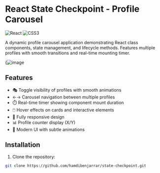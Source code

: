 # React State Checkpoint - Profile Carousel

![React](https://img.shields.io/badge/react-%2320232a.svg?style=for-the-badge&logo=react&logoColor=%2361DAFB) ![CSS3](https://img.shields.io/badge/css3-%231572B6.svg?style=for-the-badge&logo=css3&logoColor=white)

A dynamic profile carousel application demonstrating React class components, state management, and lifecycle methods. Features multiple profiles with smooth transitions and real-time mounting timer.

(![image](https://github.com/user-attachments/assets/57b358b1-707b-469f-bb1d-78012bd40f8d)


## Features

- 🎭 Toggle visibility of profiles with smooth animations
- ←→ Carousel navigation between multiple profiles
- ⏱️ Real-time timer showing component mount duration
- 🖱️ Hover effects on cards and interactive elements
- 📱 Fully responsive design
- 📊 Profile counter display (X/Y)
- 🎨 Modern UI with subtle animations

## Installation

1. Clone the repository:
```bash
git clone https://github.com/hamdibenjarrar/state-checkpoint.git
